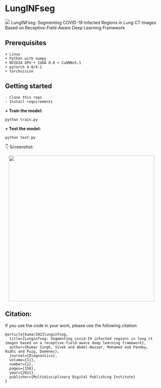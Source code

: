 # LungINFseg
[![](https://img.shields.io/badge/python-3.6%2B-green.svg)]()
LungINFseg: Segmenting COVID-19 Infected Regions in Lung CT Images
Based on Receptive-Field-Aware Deep Learning Framework 

## Prerequisites
```
+ Linux
+ Python with numpy
+ NVIDIA GPU + CUDA 8.0 + CuDNNv5.1
+ pytorch 4.0/4.1
+ torchvision
```
## Getting started
```
- Clone this repo 
- Install requirements
```


**+ Train the model:**

    python train.py 
    
**+ Test the model:**

    python test.py


:point_down: Screenshot:

<p align="center">
  <img src="/static/screenshot.png" height="480px" alt="">
</p>

## Citation:
If you use the code in your work, please use the following citation:
```
@article{kumar2021lunginfseg,
  title={Lunginfseg: Segmenting covid-19 infected regions in lung ct images based on a receptive-field-aware deep learning framework},
  author={Kumar Singh, Vivek and Abdel-Nasser, Mohamed and Pandey, Nidhi and Puig, Domenec},
  journal={Diagnostics},
  volume={11},
  number={2},
  pages={158},
  year={2021},
  publisher={Multidisciplinary Digital Publishing Institute}
}
```
